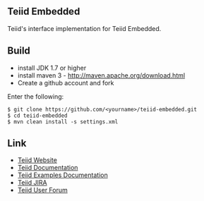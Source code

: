 ## Teiid Embedded

Teiid's interface implementation for Teiid Embedded.

## Build

* install JDK 1.7 or higher
* install maven 3 - http://maven.apache.org/download.html
* Create a github account and fork 

Enter the following:

~~~
$ git clone https://github.com/<yourname>/teiid-embedded.git
$ cd teiid-embedded
$ mvn clean install -s settings.xml
~~~

## Link

* [Teiid Website](http://teiid.org)
* [Teiid Documentation](http://www.jboss.org/teiid/docs)
* [Teiid Examples Documentation](https://docs.jboss.org/author/display/teiidexamples/Teiid+Examples)
* [Teiid JIRA](https://issues.jboss.org/browse/TEIID)
* [Teiid User Forum](https://community.jboss.org/en/teiid?view=discussions)
